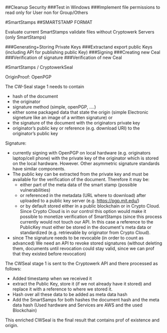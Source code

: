 ##Cleanup Security
###Test in Windows
###Implement file permissions to read only for User non for Group/Others

#SmartStamps
##SMARTSTAMP FORMAT

Evaluate current SmartStamps validate files without Cryptowerk Servers (only SmartStamps)

###Generating+Storing Private Keys
###Extractand export public Keys (including API for publishing public Key)
###Signing
###Creating new Ceal
###Verification of signature
###Verification of new Ceal



#SmartStamps / CryptowerkSeal

OriginProof: OpenPGP

The CW-Seal stage 1 needs to contain

* hash of the document
* the originator
* signature method (simple, openPGP, ….)
* either some packaged data that state the origin (simple Electronic signeture like an image of a written signature) or
* the signature of the document with the originators private key
* originator’s public key or reference (e.g. download URI) to the originator’s public key

Signature:
* currently signing with OpenPGP on local hardware (e.g. originators laptop/cell phone) with the private key of the originator which is stored on the local hardware. However. Other asymmetric signature standards have similar components.
* The public key can be extracted from the private key and must be available for the verification of the document. Therefore it may be:
  * either part of the meta data of the smart stamp (possible vulnerabilities)
  * or referenced in the metadata (URL where to download) after uploaded to a public key server (e.g. https://pgp.mit.edu/)
  * or by default stored either in a public blockchain or in Crypto Cloud. Since Crypto Cloud is in our control this option would make it possible to monetize verification of SmartStamps (since this process currently would not touch our API. In this case a reference to the PublicKey must either be stored in the document's meta data or standardized (e.g. retrievable by originator from Crypto Cloud).
* since The signature needs to be revocable (in order to count as advanced) We need an API to revoke stored signatures (without deleting them, documents until revocation could stay valid, since we can prof that they existed before revocation)

The CWSeal stage 1 is sent to the Cryptowerk API and there processed as follows:
* Added timestamp when we received it
* extract the Public Key, store it (if we not already have it stored) and replace it with a reference to where we stored it.
* Hash over all these data to be added as meta data hash
* Add the SmartSamps for both hashes the document hash and the meta data hash (Used hardware and Services are AWS and the used Blockchain)

This enriched CWSeal is the final result that contains prof of existence and origin.
